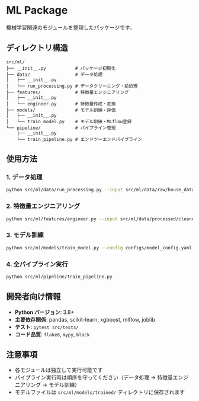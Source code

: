 # ML Package

機械学習関連のモジュールを整理したパッケージです。

## ディレクトリ構造

```
src/ml/
├── __init__.py           # パッケージ初期化
├── data/                 # データ処理
│   ├── __init__.py
│   └── run_processing.py # データクリーニング・前処理
├── features/             # 特徴量エンジニアリング
│   ├── __init__.py
│   └── engineer.py       # 特徴量作成・変換
├── models/               # モデル訓練・評価
│   ├── __init__.py
│   └── train_model.py    # モデル訓練・MLflow登録
└── pipeline/             # パイプライン管理
    ├── __init__.py
    └── train_pipeline.py # エンドツーエンドパイプライン
```

## 使用方法

### 1. データ処理
```bash
python src/ml/data/run_processing.py --input src/ml/data/raw/house_data.csv --output src/ml/data/processed/cleaned_house_data.csv
```

### 2. 特徴量エンジニアリング
```bash
python src/ml/features/engineer.py --input src/ml/data/processed/cleaned_house_data.csv --output src/ml/data/processed/featured_house_data.csv --preprocessor src/ml/models/trained/preprocessor.pkl
```

### 3. モデル訓練
```bash
python src/ml/models/train_model.py --config configs/model_config.yaml --data src/ml/data/processed/featured_house_data.csv --models-dir src/ml/models
```

### 4. 全パイプライン実行
```bash
python src/ml/pipeline/train_pipeline.py
```

## 開発者向け情報

- **Python バージョン**: 3.8+
- **主要依存関係**: pandas, scikit-learn, xgboost, mlflow, joblib
- **テスト**: `pytest src/tests/`
- **コード品質**: `flake8`, `mypy`, `black`

## 注意事項

- 各モジュールは独立して実行可能です
- パイプライン実行時は順序を守ってください（データ処理 → 特徴量エンジニアリング → モデル訓練）
- モデルファイルは `src/ml/models/trained/` ディレクトリに保存されます